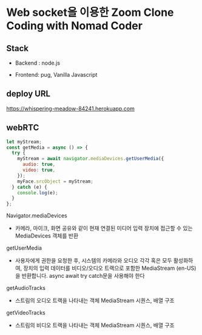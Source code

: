 # Web socket을 이용한 Zoom Clone Coding with Nomad Coder

## Stack

- Backend : node.js

- Frontend: pug, Vanilla Javascript

## deploy URL

https://whispering-meadow-84241.herokuapp.com

## webRTC

```js
let myStream;
const getMedia = async () => {
  try {
    myStream = await navigator.mediaDevices.getUserMedia({
      audio: true,
      video: true,
    });
    myFace.srcObject = myStream;
  } catch (e) {
    console.log(e);
  }
};
```

Navigator.mediaDevices

- 카메라, 마이크, 화면 공유와 같이 현재 연결된 미디어 입력 장치에 접근할 수 있는 MediaDevices 객체를 반환

getUserMedia

- 사용자에게 권한을 요청한 후, 시스템의 카메라와 오디오 각각 혹은 모두 활성화하여, 장치의 입력 데이터를 비디오/오디오 트랙으로 포함한 MediaStream (en-US)을 반환합니다. async await try catch문을 사용해야 한다

getAudioTracks

- 스트림의 오디오 트랙을 나타내는 객체 MediaStream 시퀀스, 배열 구조

getVideoTracks

- 스트림의 비디오 트랙을 나타내는 객체 MediaStream 시퀀스, 배열 구조
